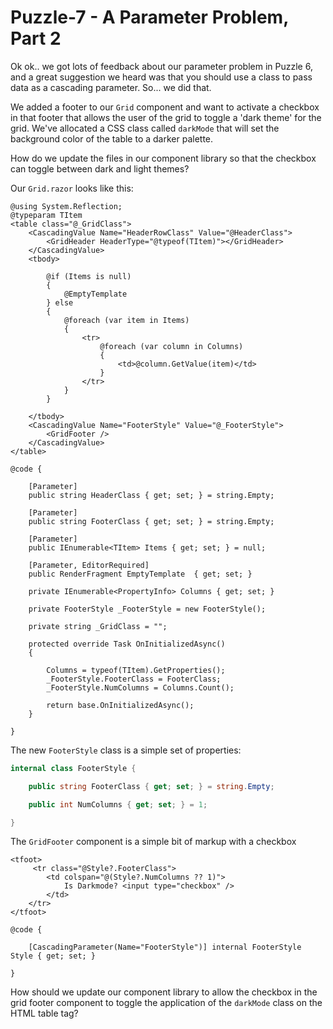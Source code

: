 # Puzzle-7 - A Parameter Problem, Part 2

Ok ok.. we got lots of feedback about our parameter problem in Puzzle 6, and a great suggestion we heard was that you should use a class to pass data as a cascading parameter.  So... we did that.

We added a footer to our `Grid` component and want to activate a checkbox in that footer that allows the user of the grid to toggle a 'dark theme' for the grid.  We've allocated a CSS class called `darkMode` that will set the background color of the table to a darker palette.  

How do we update the files in our component library so that the checkbox can toggle between dark and light themes?

Our `Grid.razor` looks like this:

```razor
@using System.Reflection;
@typeparam TItem
<table class="@_GridClass">
	<CascadingValue Name="HeaderRowClass" Value="@HeaderClass">
		<GridHeader HeaderType="@typeof(TItem)"></GridHeader>
	</CascadingValue>
	<tbody>

		@if (Items is null)
		{
			@EmptyTemplate
		} else
		{
			@foreach (var item in Items)
			{
				<tr>
					@foreach (var column in Columns)
					{
						<td>@column.GetValue(item)</td>
					}
				</tr>
			}
		}

	</tbody>
	<CascadingValue Name="FooterStyle" Value="@_FooterStyle">
		<GridFooter />
	</CascadingValue>
</table>

@code {

	[Parameter]
	public string HeaderClass { get; set; } = string.Empty;

	[Parameter]
	public string FooterClass { get; set; } = string.Empty;

	[Parameter]
	public IEnumerable<TItem> Items { get; set; } = null;

	[Parameter, EditorRequired]
	public RenderFragment EmptyTemplate  { get; set; }

	private IEnumerable<PropertyInfo> Columns { get; set; }

	private FooterStyle _FooterStyle = new FooterStyle();

	private string _GridClass = "";

	protected override Task OnInitializedAsync()
	{

		Columns = typeof(TItem).GetProperties();
		_FooterStyle.FooterClass = FooterClass;
		_FooterStyle.NumColumns = Columns.Count();

		return base.OnInitializedAsync();
	}

}
```

The new `FooterStyle` class is a simple set of properties:

```csharp
internal class FooterStyle {

	public string FooterClass { get; set; } = string.Empty;

	public int NumColumns { get; set; } = 1;

}
```

The `GridFooter` component is a simple bit of markup with a checkbox

```razor
<tfoot>
	 <tr class="@Style?.FooterClass">
		<td colspan="@(Style?.NumColumns ?? 1)">
			Is Darkmode? <input type="checkbox" />
		</td>
	</tr> 
</tfoot>

@code {

	[CascadingParameter(Name="FooterStyle")] internal FooterStyle Style { get; set; }

}
```

How should we update our component library to allow the checkbox in the grid footer component to toggle the application of the `darkMode` class on the HTML table tag?